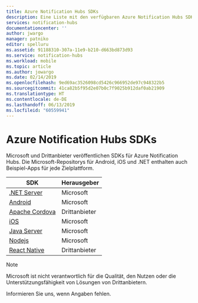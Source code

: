 ```yaml
---
title: Azure Notification Hubs SDKs
description: Eine Liste mit den verfügbaren Azure Notification Hubs SDKs
services: notification-hubs
documentationcenter: ''
author: jwargo
manager: patniko
editor: spelluru
ms.assetid: 91188310-307a-11e9-b210-d663bd873d93
ms.service: notification-hubs
ms.workload: mobile
ms.topic: article
ms.author: jowargo
ms.date: 02/14/2019
ms.openlocfilehash: 9ed69ac3526098cd5426c966952de97c948322b5
ms.sourcegitcommit: 41ca82b5f95d2e07b0c7f9025b912daf0ab21909
ms.translationtype: HT
ms.contentlocale: de-DE
ms.lasthandoff: 06/13/2019
ms.locfileid: "60559941"
---
```

# <a name="azure-notification-hubs-sdks"></a>Azure Notification Hubs SDKs

Microsoft und Drittanbieter veröffentlichen SDKs für Azure Notification Hubs. Die Microsoft-Repositorys für Android, iOS und .NET enthalten auch Beispiel-Apps für jede Zielplattform.

| SDK            | Herausgeber      |
| -------------- | -------------- |
| [.NET Server](https://github.com/Azure/azure-notificationhubs-dotnet) | Microsoft |
| [Android](https://github.com/Azure/azure-notificationhubs-android)  |Microsoft |
| [Apache Cordova](https://github.com/derek82511/cordova-azure-notification-hubs) | Drittanbieter |
| [iOS](https://github.com/Azure/azure-notificationhubs-ios) |Microsoft |
| [Java Server](https://github.com/Azure/azure-notificationhubs-java-backend) |Microsoft |
| [Nodejs](https://github.com/Azure/azure-sdk-for-node) | Microsoft |
| [React Native](https://github.com/CatalystCode/react-native-azurenotificationhub) | Drittanbieter |

> [!Note]
> Microsoft ist nicht verantwortlich für die Qualität, den Nutzen oder die Unterstützungsfähigkeit von Lösungen von Drittanbietern.

Informieren Sie uns, wenn Angaben fehlen.